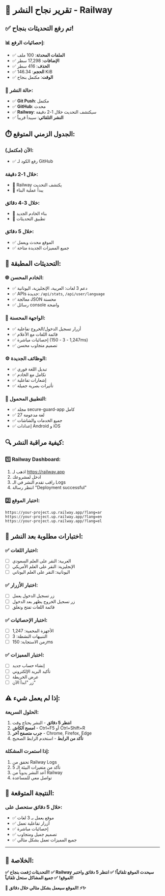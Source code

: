 # 🚀 تقرير نجاح النشر - Railway

## ✅ **تم رفع التحديثات بنجاح!**

### **📊 إحصائيات الرفع:**
- ✅ **الملفات المحدثة**: 100 ملف
- ✅ **الإضافات**: 17,298 سطر
- ✅ **الحذف**: 416 سطر
- ✅ **الحجم**: 146.34 KiB
- ✅ **الوقت**: مكتمل بنجاح

### **🔄 حالة النشر:**
- ✅ **Git Push**: مكتمل
- ✅ **GitHub**: محدث
- ✅ **Railway**: سيكتشف التحديث خلال 1-2 دقيقة
- ✅ **النشر التلقائي**: سيبدأ قريباً

## ⏱️ **الجدول الزمني المتوقع:**

### **الآن (مكتمل):**
- ✅ رفع الكود لـ GitHub

### **خلال 1-2 دقيقة:**
- 🔄 Railway يكتشف التحديث
- 🔄 يبدأ عملية البناء

### **خلال 3-4 دقائق:**
- 🔄 بناء الخادم الجديد
- 🔄 تطبيق التحديثات

### **خلال 5 دقائق:**
- ✅ الموقع محدث ويعمل
- ✅ جميع المميزات الجديدة متاحة

## 🎯 **التحديثات المطبقة:**

### **🌐 الخادم المحسن:**
- ✅ دعم 3 لغات: العربية، الإنجليزية، اليونانية
- ✅ APIs جديدة: `/api/stats`, `/api/user/language`
- ✅ معالجة JSON محسنة
- ✅ رسائل console واضحة

### **🎨 الواجهة المحسنة:**
- ✅ أزرار تسجيل الدخول/الخروج تفاعلية
- ✅ قائمة اللغات مع الأعلام
- ✅ إحصائيات مباشرة (1,247 - 3 - 150ms)
- ✅ تصميم متجاوب محسن

### **⚙️ الوظائف الجديدة:**
- ✅ تبديل اللغة فوري
- ✅ تكامل مع الخادم
- ✅ إشعارات تفاعلية
- ✅ تأثيرات بصرية جميلة

### **📱 التطبيق المحمول:**
- ✅ مجلد secure-guard-app كامل
- ✅ 27 لغة مدعومة
- ✅ جميع الخدمات والشاشات
- ✅ إعدادات Android و iOS

## 🔍 **كيفية مراقبة النشر:**

### **1️⃣ Railway Dashboard:**
1. اذهب لـ https://railway.app
2. ادخل لمشروعك
3. راقب تقدم النشر في الـ Logs
4. انتظر رسالة "Deployment successful"

### **2️⃣ اختبار الموقع:**
```
https://your-project.up.railway.app/?lang=ar
https://your-project.up.railway.app/?lang=en
https://your-project.up.railway.app/?lang=el
```

## 🧪 **اختبارات مطلوبة بعد النشر:**

### **✅ اختبار اللغات:**
- [ ] العربية: النقر على العلم السعودي
- [ ] الإنجليزية: النقر على العلم الأمريكي
- [ ] اليونانية: النقر على العلم اليوناني

### **✅ اختبار الأزرار:**
- [ ] زر تسجيل الدخول يعمل
- [ ] زر تسجيل الخروج يظهر بعد الدخول
- [ ] قائمة اللغات تفتح وتغلق

### **✅ اختبار الإحصائيات:**
- [ ] الأجهزة المحمية: 1,247
- [ ] التنبيهات النشطة: 3
- [ ] زمن الاستجابة: 150ms

### **✅ اختبار المميزات:**
- [ ] إنشاء حساب جديد
- [ ] تأكيد البريد الإلكتروني
- [ ] عرض الخريطة
- [ ] زر "ابدأ الآن"

## ⚠️ **إذا لم يعمل شيء:**

### **الحلول السريعة:**
1. **انتظر 5 دقائق** - النشر يحتاج وقت
2. **امسح الكاش** - Ctrl+F5 أو Ctrl+Shift+R
3. **جرب متصفح آخر** - Chrome, Firefox, Edge
4. **تأكد من الرابط** - استخدم الرابط الصحيح

### **إذا استمرت المشكلة:**
1. تحقق من Railway Logs
2. تأكد من متغيرات البيئة الـ 5
3. أعد النشر يدوياً من Railway
4. تواصل معي للمساعدة

## 🎉 **النتيجة المتوقعة:**

### **خلال 5 دقائق ستحصل على:**
- ✅ موقع يعمل بـ 3 لغات
- ✅ أزرار تفاعلية تعمل
- ✅ إحصائيات مباشرة
- ✅ تصميم جميل ومتجاوب
- ✅ جميع المميزات تعمل بشكل مثالي

---

## 🚀 **الخلاصة:**

**✅ التحديثات رُفعت بنجاح!**
**✅ Railway سيحدث الموقع تلقائياً!**
**✅ انتظر 5 دقائق واختبر الموقع!**
**✅ جميع المشاكل ستحل تلقائياً!**

**🎯 الموقع سيعمل بشكل مثالي خلال دقائق! ⚡✨**